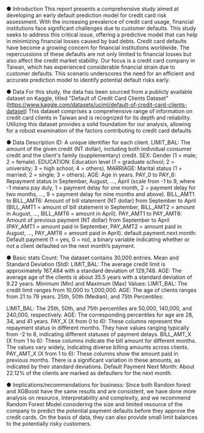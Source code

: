 ●	Introduction
This report presents a comprehensive study aimed at developing an early default prediction model for credit card risk assessment. With the increasing prevalence of credit card usage, financial institutions face significant challenges due to customer defaults. This study seeks to address this critical issue, offering a predictive model that can help in minimizing financial losses caused by bad debts.
Credit card defaults have become a growing concern for financial institutions worldwide. The repercussions of these defaults are not only limited to financial losses but also affect the credit market stability. Our focus is a credit card company in Taiwan, which has experienced considerable financial strain due to customer defaults. This scenario underscores the need for an efficient and accurate prediction model to identify potential default risks early.

●	 Data
For this study, the data has been sourced from a publicly available dataset on Kaggle, titled "Default of Credit Card Clients Dataset" (https://www.kaggle.com/datasets/uciml/default-of-credit-card-clients-dataset)
This dataset comprises a comprehensive range of information on credit card clients in Taiwan and is recognized for its depth and reliability. Utilizing this dataset provides a solid foundation for our analysis, allowing for a robust examination of the factors contributing to credit card defaults


●	Data Description
ID: A unique identifier for each client.
LIMIT_BAL: The amount of the given credit (NT dollar), including both individual consumer credit and the client's family (supplementary) credit.
SEX: Gender (1 = male; 2 = female).
EDUCATION: Education level (1 = graduate school; 2 = university; 3 = high school; 4 = others).
MARRIAGE: Marital status (1 = married; 2 = single; 3 = others).
AGE: Age in years.
PAY_0 to PAY_6: Repayment status in September, August, ..., April (scale from -1 to 9, where -1 means pay duly, 1 = payment delay for one month, 2 = payment delay for two months, ..., 9 = payment delay for nine months and above).
BILL_AMT1 to BILL_AMT6: Amount of bill statement (NT dollar) from September to April (BILL_AMT1 = amount of bill statement in September, BILL_AMT2 = amount in August, ..., BILL_AMT6 = amount in April).
PAY_AMT1 to PAY_AMT6: Amount of previous payment (NT dollar) from September to April (PAY_AMT1 = amount paid in September, PAY_AMT2 = amount paid in August, ..., PAY_AMT6 = amount paid in April).
default.payment.next.month: Default payment (1 = yes, 0 = no), a binary variable indicating whether or not a client defaulted on the next month’s payment.

●	 Basic stats 
Count: The dataset contains 30,000 entries.
Mean and Standard Deviation (Std):
LIMIT_BAL: The average credit limit is approximately 167,484 with a standard deviation of 129,748.
AGE: The average age of the clients is about 35.5 years with a standard deviation of 9.22 years.
Minimum (Min) and Maximum (Max) Values:
LIMIT_BAL: The credit limit ranges from 10,000 to 1,000,000.
AGE: The age of clients ranges from 21 to 79 years.
25th, 50th (Median), and 75th Percentiles:

LIMIT_BAL: The 25th, 50th, and 75th percentiles are 50,000, 140,000, and 240,000, respectively.
AGE: The corresponding percentiles for age are 28, 34, and 41 years.
PAY_X (X from 0 to 6): These columns represent the repayment status in different months. They have values ranging typically from -2 to 8, indicating different statuses of payment delays.
BILL_AMT_X (X from 1 to 6): These columns indicate the bill amount for different months. The values vary widely, indicating diverse billing amounts across clients.
PAY_AMT_X (X from 1 to 6): These columns show the amount paid in previous months. There is a significant variation in these amounts, as indicated by their standard deviations.
Default Payment Next Month: About 22.12% of the clients are marked as defaulters for the next month.

●	Implications/recommendations for business:
Since both Random forest and XGBoost have the same results and are consistent, we have done more analysis on resource, Interpretability and complexity, and we recommend Random Forest Model considering the size and limited resource of the company to predict the potential payment defaults before they approve the credit cards. On the basis of data, they can also provide small limit balances to the potentially risky customers. 
